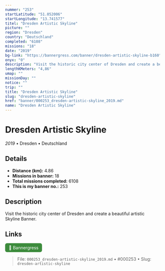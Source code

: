 ```yaml
---
nummer: "253"
startLatitude: "51.052006"
startLongitude: "13.741577"
titel: "Dresden Artistic Skyline"
picture: ""
region: "Dresden"
country: "Deutschland"
completed: "6108"
missions: "18"
date: "2019"
bg-link: "https://bannergress.com/banner/dresden-artistic-skyline-b160"
onyx: "0"
description: "Visit the historic city center of Dresden and create a beautiful artistic Skyline Banner."
lengthKMeters: "4,86"
umap: ""
missionDay: ""
notice: ""
trip: ""
title: "Dresden Artistic Skyline"
slug: "dresden-artistic-skyline"
href: "banner/000253_dresden-artistic-skyline_2019.md"
name: "Dresden Artistic Skyline"
---
```

# Dresden Artistic Skyline

*2019* • Dresden • Deutschland





## Details
- **Distance (km):** 4.86
- **Missions in banner:** 18
- **Total missions completed:** 6108
- **This is my banner no.:** 253



## Description
Visit the historic city center of Dresden and create a beautiful artistic Skyline Banner.



## Links
<a href="https://bannergress.com/banner/dresden-artistic-skyline-b160" target="_blank" style="display:inline-block;margin-right:8px;padding:6px 12px;background:#3c8b3c;color:#fff;text-decoration:none;border-radius:6px;">🔗 Bannergress</a>



> File: `000253_dresden-artistic-skyline_2019.md`
> • #000253
> • Slug: `dresden-artistic-skyline`
